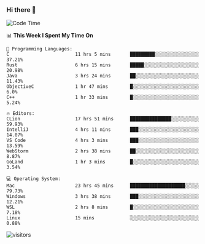 ### Hi there 👋

<!--
**CrazyCollin/crazycollin** is a ✨ _special_ ✨ repository because its `README.md` (this file) appears on your GitHub profile.

Here are some ideas to get you started:

- 🔭 I’m currently working on ...
- 🌱 I’m currently learning ...
- 👯 I’m looking to collaborate on ...
- 🤔 I’m looking for help with ...
- 💬 Ask me about ...
- 📫 How to reach me: ...
- 😄 Pronouns: ...
- ⚡ Fun fact: ...
-->

<!--START_SECTION:waka-->
![Code Time](http://img.shields.io/badge/Code%20Time-184%20hrs%2051%20mins-blue)

📊 **This Week I Spent My Time On** 

```text
💬 Programming Languages: 
C                        11 hrs 5 mins       █████████░░░░░░░░░░░░░░░░   37.21% 
Rust                     6 hrs 15 mins       █████░░░░░░░░░░░░░░░░░░░░   20.98% 
Java                     3 hrs 24 mins       ██░░░░░░░░░░░░░░░░░░░░░░░   11.43% 
ObjectiveC               1 hr 47 mins        █░░░░░░░░░░░░░░░░░░░░░░░░   6.0% 
C++                      1 hr 33 mins        █░░░░░░░░░░░░░░░░░░░░░░░░   5.24%

🔥 Editors: 
CLion                    17 hrs 51 mins      ███████████████░░░░░░░░░░   59.93% 
IntelliJ                 4 hrs 11 mins       ███░░░░░░░░░░░░░░░░░░░░░░   14.07% 
VS Code                  4 hrs 3 mins        ███░░░░░░░░░░░░░░░░░░░░░░   13.59% 
WebStorm                 2 hrs 38 mins       ██░░░░░░░░░░░░░░░░░░░░░░░   8.87% 
GoLand                   1 hr 3 mins         █░░░░░░░░░░░░░░░░░░░░░░░░   3.54%

💻 Operating System: 
Mac                      23 hrs 45 mins      ████████████████████░░░░░   79.73% 
Windows                  3 hrs 38 mins       ███░░░░░░░░░░░░░░░░░░░░░░   12.21% 
WSL                      2 hrs 8 mins        █░░░░░░░░░░░░░░░░░░░░░░░░   7.18% 
Linux                    15 mins             ░░░░░░░░░░░░░░░░░░░░░░░░░   0.88%

```


<!--END_SECTION:waka-->


![visitors](https://visitor-badge.glitch.me/badge?page_id=crazycollin.crazycollin&left_color=green&right_color=red)
